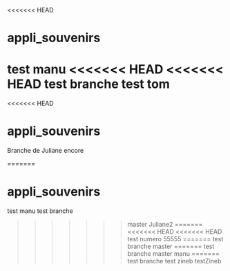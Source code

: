 <<<<<<< HEAD
# appli_souvenirs
test manu
<<<<<<< HEAD
<<<<<<< HEAD
test branche
test tom
=======
<<<<<<< HEAD
# appli_souvenirs
Branche de Juliane encore

=======
# appli_souvenirs
test manu
test branche
>>>>>>> master
>>>>>>> Juliane2
=======
<<<<<<< HEAD
<<<<<<< HEAD
test numero 55555
=======
test branche
>>>>>>> master
=======
test branche
>>>>>>> master
>>>>>>> manu
=======
test branche
test zineb
>>>>>>> testZineb
